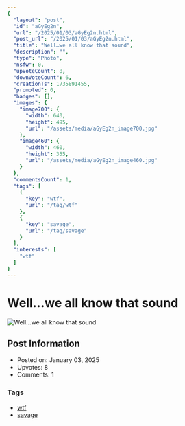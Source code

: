 ```yaml
---
{
  "layout": "post",
  "id": "aGyEg2n",
  "url": "/2025/01/03/aGyEg2n.html",
  "post_url": "/2025/01/03/aGyEg2n.html",
  "title": "Well…we all know that sound",
  "description": "",
  "type": "Photo",
  "nsfw": 0,
  "upVoteCount": 8,
  "downVoteCount": 6,
  "creationTs": 1735891455,
  "promoted": 0,
  "badges": [],
  "images": {
    "image700": {
      "width": 640,
      "height": 495,
      "url": "/assets/media/aGyEg2n_image700.jpg"
    },
    "image460": {
      "width": 460,
      "height": 355,
      "url": "/assets/media/aGyEg2n_image460.jpg"
    }
  },
  "commentsCount": 1,
  "tags": [
    {
      "key": "wtf",
      "url": "/tag/wtf"
    },
    {
      "key": "savage",
      "url": "/tag/savage"
    }
  ],
  "interests": [
    "wtf"
  ]
}
---
```


# Well…we all know that sound

![Well…we all know that sound](/assets/media/aGyEg2n_image700.jpg)

## Post Information

- Posted on: January 03, 2025
- Upvotes: 8
- Comments: 1

### Tags

- [wtf](/tag/wtf)
- [savage](/tag/savage)
